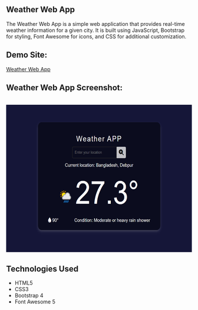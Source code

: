 <h2>Weather Web App</h2>
The Weather Web App is a simple web application that provides real-time weather information for a given city. It is built using JavaScript, Bootstrap for styling, Font Awesome for icons, and CSS for additional customization.

<h2>Demo Site: </h2>
<a href="https://sprightly-piroshki-77e436.netlify.app/">Weather Web App</a>
<br>

<h2>Weather Web App Screenshot:</h2>
<br>
<img src="https://raw.githubusercontent.com/msakibahmed/weatherApp/main/weatherApp%20Image.png" height="400px" />

<br>
    <h2>Technologies Used</h2>
    <ul>
        <li>HTML5</li>
        <li>CSS3</li>
        <li>Bootstrap 4</li>
        <li>Font Awesome 5</li>
    </ul>
